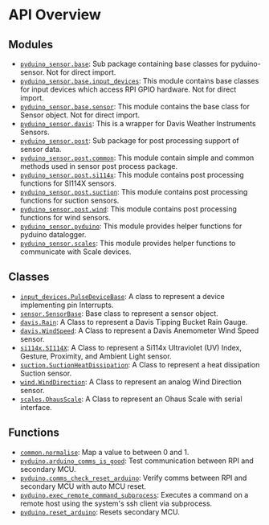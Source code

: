 <!-- markdownlint-disable -->

# API Overview

## Modules

- [`pyduino_sensor.base`](./pyduino_sensor.base.md#module-pyduino_sensorbase): Sub package containing base classes for pyduino-sensor. Not for direct import.
- [`pyduino_sensor.base.input_devices`](./pyduino_sensor.base.input_devices.md#module-pyduino_sensorbaseinput_devices): This module contains base classes for input devices which access RPI GPIO hardware. Not for direct import.
- [`pyduino_sensor.base.sensor`](./pyduino_sensor.base.sensor.md#module-pyduino_sensorbasesensor): This module contains the base class for Sensor object. Not for direct import.
- [`pyduino_sensor.davis`](./pyduino_sensor.davis.md#module-pyduino_sensordavis): This is a wrapper for Davis Weather Instruments Sensors.
- [`pyduino_sensor.post`](./pyduino_sensor.post.md#module-pyduino_sensorpost): Sub package for post processing support of sensor data.
- [`pyduino_sensor.post.common`](./pyduino_sensor.post.common.md#module-pyduino_sensorpostcommon): This module contain simple and common methods used in sensor post process package.
- [`pyduino_sensor.post.si114x`](./pyduino_sensor.post.si114x.md#module-pyduino_sensorpostsi114x): This module contains post processing functions for SI114X sensors.
- [`pyduino_sensor.post.suction`](./pyduino_sensor.post.suction.md#module-pyduino_sensorpostsuction): This module contains post processing functions for suction sensors.
- [`pyduino_sensor.post.wind`](./pyduino_sensor.post.wind.md#module-pyduino_sensorpostwind): This module contains post processing functions for wind sensors.
- [`pyduino_sensor.pyduino`](./pyduino_sensor.pyduino.md#module-pyduino_sensorpyduino): This module provides helper functions for pyduino datalogger.
- [`pyduino_sensor.scales`](./pyduino_sensor.scales.md#module-pyduino_sensorscales): This module provides helper functions to communicate with Scale devices.

## Classes

- [`input_devices.PulseDeviceBase`](./pyduino_sensor.base.input_devices.md#class-pulsedevicebase): A class to represent a device implementing pin Interrupts.
- [`sensor.SensorBase`](./pyduino_sensor.base.sensor.md#class-sensorbase): Base class to represent a sensor object.
- [`davis.Rain`](./pyduino_sensor.davis.md#class-rain): A Class to represent a Davis Tipping Bucket Rain Gauge.
- [`davis.WindSpeed`](./pyduino_sensor.davis.md#class-windspeed): A Class to represent a Davis Anemometer Wind Speed sensor.
- [`si114x.SI114X`](./pyduino_sensor.post.si114x.md#class-si114x): A Class to represent a Si114x Ultraviolet (UV) Index, Gesture, Proximity, and Ambient Light sensor.
- [`suction.SuctionHeatDissipation`](./pyduino_sensor.post.suction.md#class-suctionheatdissipation): A Class to represent a heat dissipation Suction sensor.
- [`wind.WindDirection`](./pyduino_sensor.post.wind.md#class-winddirection): A Class to represent an analog Wind Direction sensor.
- [`scales.OhausScale`](./pyduino_sensor.scales.md#class-ohausscale): A Class to represent an Ohaus Scale with serial interface.

## Functions

- [`common.normalise`](./pyduino_sensor.post.common.md#function-normalise): Map a value to between 0 and 1.
- [`pyduino.arduino_comms_is_good`](./pyduino_sensor.pyduino.md#function-arduino_comms_is_good): Test communication between RPI and secondary MCU.
- [`pyduino.comms_check_reset_arduino`](./pyduino_sensor.pyduino.md#function-comms_check_reset_arduino): Verify comms between RPI and secondary MCU with auto MCU reset.
- [`pyduino.exec_remote_command_subprocess`](./pyduino_sensor.pyduino.md#function-exec_remote_command_subprocess): Executes a command on a remote host using the system's ssh client via subprocess.
- [`pyduino.reset_arduino`](./pyduino_sensor.pyduino.md#function-reset_arduino): Resets secondary MCU.
